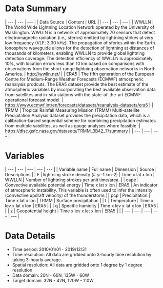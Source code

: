 # Data Summary

| --- | --- | --- |
| Data Source | Content | URL |
| --- | --- | --- |
| WWLLN | The World Wide Lightning Location Network operated by the University of Washington. WWLLN is a network of approximately 70 sensors that detect electromagnetic radiation (i.e., sferics) emitted by lightning strikes at very low frequency (VLF; 3.30 kHz). The propagation of sferics within the Earth. ionosphere waveguide allows for the detection of lightning at distances of thousands of kilometers, enabling WWLLN to provide global lightning detection coverage. The detection efficiency of WWLLN is approximately 10\%, with location errors less than 10 km based on comparisons with observations from the short-range lightning observation networks in North America. | http://wwlln.net/ |
| ERA5 | The fifth generation of the European Centre for Medium-Range Weather Forecasts (ECMWF) atmospheric reanalysis prodcuts. The ERA5 dataset provide the best estimate of the atmospheric variables by incorporating the best available observation data from satellites and in-situ stations with the state-of-the-art ECMWF operational forecast model. | https://www.ecmwf.int/en/forecasts/datasets/reanalysis-datasets/era5 |
| TRMM | Tropical Rainfall Measuring Mission (TRMM) Multi-satellite Precipitation Analysis dataset provides the precipitation data, which is a calibration-based sequential scheme for combining precipitation estimates from multiple satellites, as well as gauge analyses where feasible. | https://disc.gsfc.nasa.gov/datasets/TRMM_3B42_7/summary |
| --- | --- | --- |

# Variables

| --- | --- | --- | --- | --- |
| Variable name | Full name | Dimension | Source | Descriptions |
| F | lightning stroke density (# yr-1 km-2) | Time x lat x lon | WWLLN | Number of lightning strokes per unit time/area. |
| cape | Convective available potential energy | Time x lat x lon | ERA5 | An indicator of atmospheric instability. This variable is often used to infer the intensity (convective updraft velocity) of the thunderstorm.|
| pcp | Precipitation | Time x lat x lon | TRMM | Surface precipitation |
| t | Temperature | Time x lev x lat x lon | ERA5 | |
| q | Specific humidity | Time x lev x lat x lon | ERA5 | |
| z | Geopotential height | Time x lev x lat x lon | ERA5 | |
| --- | --- | --- | --- | --- |

# Data Details

- Time period: 2010/01/01 - 2019/12/31
- Time resolution: All data are gridded onto 3-hourly time resolution by taking 3-hourly average.
- Spatial resolution: All data are gridded onto 1 degree by 1 degree resolution
- Data domain: 20N - 60N, 135W - 60W
- Target domain: 32N - 42N, 120W - 110W

